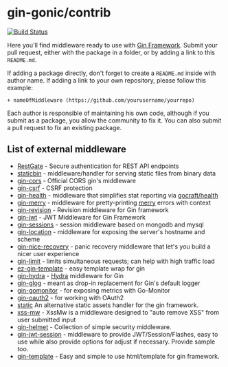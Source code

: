 # gin-gonic/contrib 

[![Build Status](https://travis-ci.org/gin-gonic/contrib.svg)](https://travis-ci.org/gin-gonic/contrib)

Here you'll find middleware ready to  use with [Gin Framework](https://github.com/gin-gonic/gin). Submit your pull request, either with the package in a folder, or by adding a link to this `README.md`.

If adding a package directly, don't forget to create a `README.md` inside with author name.
If adding a link to your own repository, please follow this example:

```
+ nameOfMiddleware (https://github.com/yourusername/yourrepo)
```

Each author is responsible of maintaining his own code, although if you submit as a package, you allow the community to fix it. You can also submit a pull request to fix an existing package.
  
## List of external middleware

+ [RestGate](https://github.com/pjebs/restgate) - Secure authentication for REST API endpoints
+ [staticbin](https://github.com/olebedev/staticbin) - middleware/handler for serving static files from binary data
+ [gin-cors](https://github.com/gin-contrib/cors) - Official CORS gin's middleware
+ [gin-csrf](https://github.com/utrack/gin-csrf) - CSRF protection
+ [gin-health](https://github.com/utrack/gin-health) - middleware that simplifies stat reporting via [gocraft/health](https://github.com/gocraft/health)
+ [gin-merry](https://github.com/utrack/gin-merry) - middleware for pretty-printing [merry](https://github.com/ansel1/merry) errors with context
+ [gin-revision](https://github.com/appleboy/gin-revision-middleware) - Revision middleware for Gin framework
+ [gin-jwt](https://github.com/appleboy/gin-jwt) - JWT Middleware for Gin Framework
+ [gin-sessions](https://github.com/kimiazhu/ginweb-contrib/tree/master/sessions) - session middleware based on mongodb and mysql
+ [gin-location](https://github.com/drone/gin-location) - middleware for exposing the server's hostname and scheme
+ [gin-nice-recovery](https://github.com/ekyoung/gin-nice-recovery) - panic recovery middleware that let's you build a nicer user experience
+ [gin-limit](https://github.com/aviddiviner/gin-limit) - limits simultaneous requests; can help with high traffic load
+ [ez-gin-template](https://github.com/michelloworld/ez-gin-template) - easy template wrap for gin
+ [gin-hydra](https://github.com/janekolszak/gin-hydra) - [Hydra](https://github.com/ory-am/hydra) middleware for Gin
+ [gin-glog](https://github.com/zalando/gin-glog) - meant as drop-in replacement for Gin's default logger
+ [gin-gomonitor](https://github.com/zalando/gin-gomonitor) - for exposing metrics with Go-Monitor
+ [gin-oauth2](https://github.com/zalando/gin-oauth2) - for working with OAuth2
+ [static](https://github.com/hyperboloide/static) An alternative static assets handler for the gin framework.
+ [xss-mw](https://github.com/dvwright/xss-mw) - XssMw is a middleware designed to "auto remove XSS" from user submitted input
+ [gin-helmet](https://github.com/danielkov/gin-helmet) - Collection of simple security middleware.
+ [gin-jwt-session](https://github.com/ScottHuangZL/gin-jwt-session) - middleware to provide JWT/Session/Flashes, easy to use while also provide options for adjust if necessary. Provide sample too.
+ [gin-template](https://github.com/foolin/gin-template) - Easy and simple to use html/template for gin framework. 
